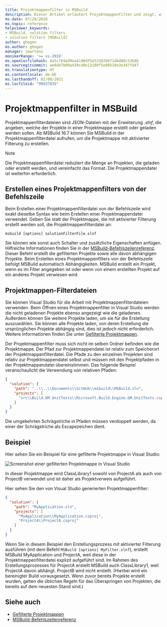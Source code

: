 ```yaml
---
title: Projektmappenfilter in MSBuild
description: Dieser Artikel erläutert Projektmappenfilter und zeigt, wie eine Projektmappenfilterdatei mit MSBuild erstellt wird.
ms.date: 07/28/2020
ms.topic: reference
helpviewer_keywords:
- MSBuild, solution filters
- solution filters [MSBuild]
author: ghogen
ms.author: ghogen
manager: jmartens
monikerRange: '>= vs-2019'
ms.openlocfilehash: 4a5c764ad9ea4190df5e533926671dbd88c53b8b
ms.sourcegitcommit: ae6d47b09a439cd0e13180f5e89510e3e347fd47
ms.translationtype: HT
ms.contentlocale: de-DE
ms.lasthandoff: 02/08/2021
ms.locfileid: "99937835"
---
```

# <a name="solution-filters-in-msbuild"></a>Projektmappenfilter in MSBuild

Projektmappenfilterdateien sind JSON-Dateien mit der Erweiterung *.slnf*, die angeben, welche der Projekte in einer Projektmappe erstellt oder geladen werden sollen. Ab MSBuild 16.7 können Sie MSBuild in der Projektmappenfilterdatei aufrufen, um die Projektmappe mit aktivierter Filterung zu erstellen. 

> [!NOTE]
> Die Projektmappenfilterdatei reduziert die Menge an Projekten, die geladen oder erstellt werden, und vereinfacht das Format. Die Projektmappendatei ist weiterhin erforderlich.

## <a name="build-a-solution-filter-from-the-command-line"></a>Erstellen eines Projektmappenfilters von der Befehlszeile

Beim Erstellen einer Projektmappenfilterdatei von der Befehlszeile wird exakt dieselbe Syntax wie beim Erstellen einer Projektmappendatei verwendet. Geben Sie statt der Projektmappe, die mit aktivierter Filterung erstellt werden soll, die Projektmappenfilterdatei an:

```console
msbuild [options] solutionFilterFile.slnf
```

Sie können wie sonst auch Schalter und zusätzliche Eigenschaften anfügen. Hilfreiche Informationen finden Sie in der [MSBuild-Befehlszeilenreferenz](msbuild-command-line-reference.md). Dieser Befehl erstellt die gefilterten Projekte sowie alle davon abhängigen Projekte. Beim Erstellen eines Projektmappenfilters von der Befehlszeile befolgt MSBuild automatisch Abhängigkeiten. MSBuild erstellt ein Projekt, wenn es im Filter angegeben ist oder wenn von einem erstellten Projekt auf ein anderes Projekt verwiesen wird.

## <a name="solution-filter-files"></a>Projektmappen-Filterdateien

Sie können Visual Studio für die Arbeit mit Projektmappenfilterdateien verwenden. Beim Öffnen eines Projektmappenfilter in Visual Studio werden die nicht geladenen Projekte ebenso angezeigt wie die geladenen. Außerdem können Sie weitere Projekte laden, um sie für die Erstellung auszuwählen. Sie können alle Projekte laden, von deren Erstellung die ursprünglichen Projekte abhängig sind, dies ist jedoch nicht erforderlich. Weitere Informationen finden Sie unter [Gefilterte Projektmappen](../ide/filtered-solutions.md).

Der Projektmappenfilter muss sich nicht im selben Ordner befinden wie die Projektmappe. Der Pfad zur Projektmappendatei ist relativ zum Speicherort der Projektmappenfilterdatei. Die Pfade zu den einzelnen Projekten sind relativ zur Projektmappendatei selbst und müssen mit den Projektpfaden in der Projektmappendatei übereinstimmen. Das folgende Beispiel veranschaulicht die Verwendung von relativen Pfaden:

```json
{
  "solution": {
    "path": "..\\..\\Documents\\GitHub\\msbuild\\MSBuild.sln",
    "projects": [
      "src\\Build.OM.UnitTests\\Microsoft.Build.Engine.OM.UnitTests.csproj"
    ]
  }
}
```

Die umgekehrten Schrägstriche in Pfaden müssen verdoppelt werden, da einer der Schrägstriche als Escapezeichen dient.

## <a name="example"></a>Beispiel

Hier sehen Sie ein Beispiel für eine gefilterte Projektmappe in Visual Studio:

![Screenshot einer gefilterten Projektmappe in Visual Studio](media/solution-with-filter.png)

In dieser Projektmappe wird ClassLibrary1 sowohl von ProjectA als auch von ProjectB verwendet und ist daher als Projektverweis aufgeführt.

Hier sehen Sie den von Visual Studio generierten Projektmappenfilter:

```json
{
  "solution": {
    "path": "MyApplication.sln",
    "projects": [
      "MyApplication\\MyApplication.csproj",
      "ProjectA\\ProjectA.csproj"
    ]
  }
}
```

Wenn Sie in diesem Beispiel den Erstellungsprozess mit aktivierter Filterung ausführen (mit dem Befehl `MSBuild [options] MyFilter.slnf`), erstellt MSBuild MyApplication und ProjectA, weil diese in der Projektmappenfilterdatei explizit aufgeführt sind. Im Rahmen des Erstellungsprozesses für ProjectA erstellt MSBuild auch ClassLibrary1, weil ProjectA davon abhängt.  ProjectB wird nicht erstellt. (Hierbei wird ein bereinigter Build vorausgesetzt. Wenn zuvor bereits Projekte erstellt wurden, gelten die üblichen Regeln für das Überspringen von Projekten, die bereits auf dem neuesten Stand sind.)

## <a name="see-also"></a>Siehe auch

- [Gefilterte Projektmappen](../ide/filtered-solutions.md)
- [MSBuild-Befehlszeilenreferenz](msbuild-command-line-reference.md)
